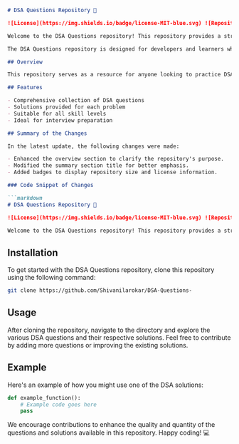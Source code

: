 ```markdown
# DSA Questions Repository 🚀

![License](https://img.shields.io/badge/license-MIT-blue.svg) ![Repository Size](https://img.shields.io/github/repo-size/Shivanilarokar/DSA-Questions-)

Welcome to the DSA Questions repository! This repository provides a structured and comprehensive collection of Data Structures and Algorithms (DSA) questions, complete with solutions to enhance your understanding and coding skills.

The DSA Questions repository is designed for developers and learners who want to enhance their skills in Data Structures and Algorithms (DSA) through practical questions and solutions.

## Overview

This repository serves as a resource for anyone looking to practice DSA problems, ranging from beginner to advanced levels. It includes a variety of algorithmic challenges along with their solutions, making it an excellent tool for interview preparation and skill development.

## Features

- Comprehensive collection of DSA questions
- Solutions provided for each problem
- Suitable for all skill levels
- Ideal for interview preparation

## Summary of the Changes

In the latest update, the following changes were made:

- Enhanced the overview section to clarify the repository's purpose.
- Modified the summary section title for better emphasis.
- Added badges to display repository size and license information.

### Code Snippet of Changes

```markdown
# DSA Questions Repository 🚀

![License](https://img.shields.io/badge/license-MIT-blue.svg) ![Repository Size](https://img.shields.io/github/repo-size/Shivanilarokar/DSA-Questions-)

Welcome to the DSA Questions repository! This repository provides a structured and comprehensive collection of Data Structures and Algorithms (DSA) questions, complete with solutions to enhance your understanding and coding skills.
```

## Installation

To get started with the DSA Questions repository, clone this repository using the following command:

```bash
git clone https://github.com/Shivanilarokar/DSA-Questions-
```

## Usage

After cloning the repository, navigate to the directory and explore the various DSA questions and their respective solutions. Feel free to contribute by adding more questions or improving the existing solutions.

## Example

Here's an example of how you might use one of the DSA solutions:

```python
def example_function():
    # Example code goes here
    pass
```

We encourage contributions to enhance the quality and quantity of the questions and solutions available in this repository. Happy coding! 💻
```